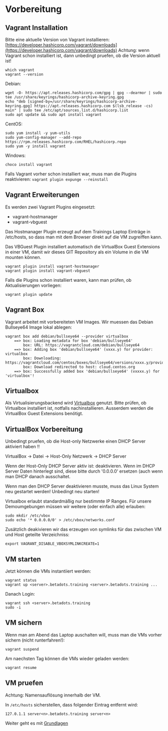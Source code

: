 # Vorbereitung

## Vagrant Installation

Bitte eine aktuelle Version von Vagrant installieren: [https://developer.hashicorp.com/vagrant/downloads](https://developer.hashicorp.com/vagrant/downloads)
Achtung: wenn Vagrant schon installiert ist, dann unbedingt pruefen, ob die Version aktuell ist!

```shell
which vagrant
vagrant --version
```

Debian:

```shell
wget -O- https://apt.releases.hashicorp.com/gpg | gpg --dearmor | sudo tee /usr/share/keyrings/hashicorp-archive-keyring.gpg
echo "deb [signed-by=/usr/share/keyrings/hashicorp-archive-keyring.gpg] https://apt.releases.hashicorp.com $(lsb_release -cs) main" | sudo tee /etc/apt/sources.list.d/hashicorp.list
sudo apt update && sudo apt install vagrant
```

CentOS:

```shell
sudo yum install -y yum-utils
sudo yum-config-manager --add-repo https://rpm.releases.hashicorp.com/RHEL/hashicorp.repo
sudo yum -y install vagrant
```

Windows:

```shell
choco install vagrant
```

Falls Vagrant vorher schon installiert war, muss man die Plugins reaktivieren: `vagrant plugin expunge --reinstall`

## Vagrant Erweiterungen

Es werden zwei Vagrant Plugins eingesetzt:

- vagrant-hostmanager
- vagrant-vbguest

Das Hostmanager Plugin erzeugt auf dem Trainings Laptop Einträge in /etc/hosts, so dass man mit dem Browser direkt auf die VM zugreiffen kann.

Das VBGuest Plugin installiert automatisch die VirtualBox Guest Extensions in einer VM, damit wir dieses GIT Repository als ein Volume in die VM mounten können.

```shell
vagrant plugin install vagrant-hostmanager
vagrant plugin install vagrant-vbguest
```

Falls die Plugins schon installiert waren, kann man prüfen, ob Aktualisierungen vorliegen:

```shell
vagrant plugin update
```

## Vagrant Box

Vagrant arbeitet mit vorbereiteten VM Images. Wir muessen das Debian Bullseye64 Image lokal ablegen:

```shell
vagrant box add debian/bullseye64 --provider virtualbox
    ==> box: Loading metadata for box 'debian/bullseye64'
        box: URL: https://vagrantcloud.com/debian/bullseye64
    ==> box: Adding box 'debian/bullseye64' (vxxx.y) for provider: virtualbox
        box: Downloading: https://vagrantcloud.com/centos/boxes/bullseye64/versions/xxxx.y/providers/virtualbox.box
        box: Download redirected to host: cloud.centos.org
    ==> box: Successfully added box 'debian/bullseye64' (vxxxx.y) for 'virtualbox'!
```

## Virtualbox

Als Virtualisierungsbackend wird [Virtualbox](https://virtualbox.org) genutzt.
Bitte prüfen, ob Virtualbox installiert ist, notfalls nachinstallieren.
Ausserdem werden die VirtualBox Guest Extensions benötigt.

## VirtualBox Vorbereitung

Unbedingt pruefen, ob die Host-only Netzwerke einen DHCP Server aktiviert haben !!

VirtualBox -> Datei -> Host-Only Netzwerk -> DHCP Server

Wenn der Host-Only DHCP Server aktiv ist: deaktivieren.
Wenn im DHCP Server Daten hinterlegt sind, diese bitte durch '0.0.0.0' ersetzen (auch wenn man DHCP danach ausschaltet.

Wenn man den DHCP Server deaktivieren musste, muss das Linux System neu gestartet werden! Unbedingt neu starten!

Virtualbox erlaubt standardmäßig nur bestimmte IP Ranges. Für unsere Demoumgebungen müssen wir weitere (oder einfach alle) erlauben:

```
sudo mkdir /etc/vbox
sudo echo '* 0.0.0.0/0' > /etc/vbox/networks.conf
```

Zusätzlich deakivieren wir das erzeugen von symlinks für das zwischen VM und Host geteilte Verzeichniss:

```
export VAGRANT_DISABLE_VBOXSYMLINKCREATE=1
```

## VM starten

Jetzt können die VMs instantiiert werden:

```shell
vagrant status
vagrant up <server>.betadots.training <server>.betadots.training ...
```

Danach Login:

```shell
vagrant ssh <server>.betadots.training
sudo -i
```

## VM sichern

Wenn man am Abend das Laptop auschalten will, muss man die VMs vorher sichern (nicht runterfahren!):

```shell
vagrant suspend
```

Am naechsten Tag können die VMs wieder geladen werden:

```shell
vagrant resume
```

## VM pruefen

Achtung: Namensauflösung innerhalb der VM.

In `/etc/hosts` sicherstellen, dass folgender Eintrag entfernt wird:

```shell
127.0.1.1 server<n>.betadots.training server<n>
```

Weiter geht es mit [Grundlagen](../01_Grundlagen)
